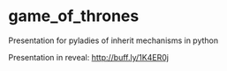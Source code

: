 # game_of_thrones
Presentation for pyladies of inherit mechanisms in python

Presentation in reveal: http://buff.ly/1K4ER0j
